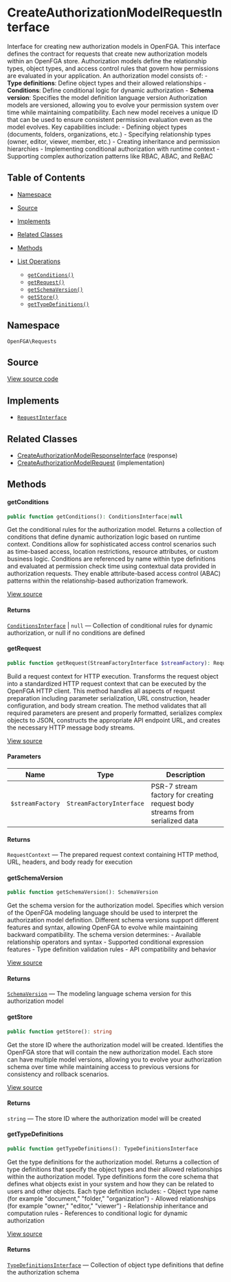 # CreateAuthorizationModelRequestInterface

Interface for creating new authorization models in OpenFGA. This interface defines the contract for requests that create new authorization models within an OpenFGA store. Authorization models define the relationship types, object types, and access control rules that govern how permissions are evaluated in your application. An authorization model consists of: - **Type definitions**: Define object types and their allowed relationships - **Conditions**: Define conditional logic for dynamic authorization - **Schema version**: Specifies the model definition language version Authorization models are versioned, allowing you to evolve your permission system over time while maintaining compatibility. Each new model receives a unique ID that can be used to ensure consistent permission evaluation even as the model evolves. Key capabilities include: - Defining object types (documents, folders, organizations, etc.) - Specifying relationship types (owner, editor, viewer, member, etc.) - Creating inheritance and permission hierarchies - Implementing conditional authorization with runtime context - Supporting complex authorization patterns like RBAC, ABAC, and ReBAC

## Table of Contents

- [Namespace](#namespace)
- [Source](#source)
- [Implements](#implements)
- [Related Classes](#related-classes)
- [Methods](#methods)

- [List Operations](#list-operations)
  - [`getConditions()`](#getconditions)
  - [`getRequest()`](#getrequest)
  - [`getSchemaVersion()`](#getschemaversion)
  - [`getStore()`](#getstore)
  - [`getTypeDefinitions()`](#gettypedefinitions)

## Namespace

`OpenFGA\Requests`

## Source

[View source code](https://github.com/evansims/openfga-php/blob/main/src/Requests/CreateAuthorizationModelRequestInterface.php)

## Implements

- [`RequestInterface`](RequestInterface.md)

## Related Classes

- [CreateAuthorizationModelResponseInterface](Responses/CreateAuthorizationModelResponseInterface.md) (response)
- [CreateAuthorizationModelRequest](Requests/CreateAuthorizationModelRequest.md) (implementation)

## Methods

#### getConditions

```php
public function getConditions(): ConditionsInterface|null

```

Get the conditional rules for the authorization model. Returns a collection of conditions that define dynamic authorization logic based on runtime context. Conditions allow for sophisticated access control scenarios such as time-based access, location restrictions, resource attributes, or custom business logic. Conditions are referenced by name within type definitions and evaluated at permission check time using contextual data provided in authorization requests. They enable attribute-based access control (ABAC) patterns within the relationship-based authorization framework.

[View source](https://github.com/evansims/openfga-php/blob/main/src/Requests/CreateAuthorizationModelRequestInterface.php#L61)

#### Returns

[`ConditionsInterface`](Models/Collections/ConditionsInterface.md) &#124; `null` — Collection of conditional rules for dynamic authorization, or null if no conditions are defined

#### getRequest

```php
public function getRequest(StreamFactoryInterface $streamFactory): RequestContext

```

Build a request context for HTTP execution. Transforms the request object into a standardized HTTP request context that can be executed by the OpenFGA HTTP client. This method handles all aspects of request preparation including parameter serialization, URL construction, header configuration, and body stream creation. The method validates that all required parameters are present and properly formatted, serializes complex objects to JSON, constructs the appropriate API endpoint URL, and creates the necessary HTTP message body streams.

[View source](https://github.com/evansims/openfga-php/blob/main/src/Requests/RequestInterface.php#L57)

#### Parameters

| Name             | Type                     | Description                                                                 |
| ---------------- | ------------------------ | --------------------------------------------------------------------------- |
| `$streamFactory` | `StreamFactoryInterface` | PSR-7 stream factory for creating request body streams from serialized data |

#### Returns

`RequestContext` — The prepared request context containing HTTP method, URL, headers, and body ready for execution

#### getSchemaVersion

```php
public function getSchemaVersion(): SchemaVersion

```

Get the schema version for the authorization model. Specifies which version of the OpenFGA modeling language should be used to interpret the authorization model definition. Different schema versions support different features and syntax, allowing OpenFGA to evolve while maintaining backward compatibility. The schema version determines: - Available relationship operators and syntax - Supported conditional expression features - Type definition validation rules - API compatibility and behavior

[View source](https://github.com/evansims/openfga-php/blob/main/src/Requests/CreateAuthorizationModelRequestInterface.php#L79)

#### Returns

[`SchemaVersion`](Models/Enums/SchemaVersion.md) — The modeling language schema version for this authorization model

#### getStore

```php
public function getStore(): string

```

Get the store ID where the authorization model will be created. Identifies the OpenFGA store that will contain the new authorization model. Each store can have multiple model versions, allowing you to evolve your authorization schema over time while maintaining access to previous versions for consistency and rollback scenarios.

[View source](https://github.com/evansims/openfga-php/blob/main/src/Requests/CreateAuthorizationModelRequestInterface.php#L91)

#### Returns

`string` — The store ID where the authorization model will be created

#### getTypeDefinitions

```php
public function getTypeDefinitions(): TypeDefinitionsInterface

```

Get the type definitions for the authorization model. Returns a collection of type definitions that specify the object types and their allowed relationships within the authorization model. Type definitions form the core schema that defines what objects exist in your system and how they can be related to users and other objects. Each type definition includes: - Object type name (for example &quot;document,&quot; &quot;folder,&quot; &quot;organization&quot;) - Allowed relationships (for example &quot;owner,&quot; &quot;editor,&quot; &quot;viewer&quot;) - Relationship inheritance and computation rules - References to conditional logic for dynamic authorization

[View source](https://github.com/evansims/openfga-php/blob/main/src/Requests/CreateAuthorizationModelRequestInterface.php#L109)

#### Returns

[`TypeDefinitionsInterface`](Models/Collections/TypeDefinitionsInterface.md) — Collection of object type definitions that define the authorization schema
